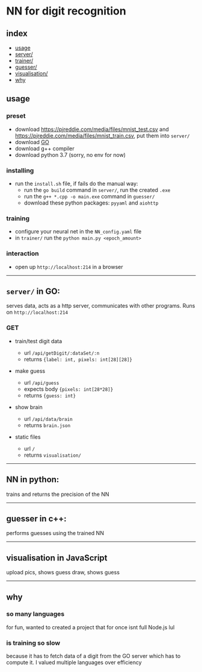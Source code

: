 # NN for digit recognition
## index
- [usage](#usage)
- [server/](#server-in-go)
- [trainer/](#nn-in-python)
- [guesser/](#guesser-in-c)
- [visualisation/](#visualisation-in-javascript)
- [why](#why)
## usage
### preset

- download https://pjreddie.com/media/files/mnist_test.csv and https://pjreddie.com/media/files/mnist_train.csv, put them into `server/`
- download [GO](https://golang.org/dl/)
- download g++ compiler
- download python 3.7 (sorry, no env for now)

### installing
- run the `install.sh` file, if fails do the manual way:
	- run the `go build` command in `server/`, run the created `.exe`
	- run the `g++ *.cpp -o main.exe` command in `guesser/`
	- download these python packages: `pyyaml` and `aiohttp`

### training
- configure your neural net in the `NN_config.yaml` file
- in `trainer/` run the `python main.py <epoch_amount>`
### interaction
- open up `http://localhost:214` in a browser

---

## `server/` in GO:
serves data, acts as a http server, communicates with other programs. Runs on `http://localhost:214`
### GET
- train/test digit data 
	- url `/api/getDigit/:dataSet/:n`
	- returns `{label: int, pixels: int[28][28]}`

- make guess
	- url `/api/guess`
	- expects body `{pixels: int[28*28]}`
	- returns `{guess: int}`

- show brain
	- url `/api/data/brain`
	- returns `brain.json`

- static files
	- url `/`
	- returns `visualisation/`

---

## NN in python:
trains and returns the precision of the NN

---

## guesser in c++:
performs guesses using the trained NN

---

## visualisation in JavaScript
upload pics, shows guess
draw, shows guess

---

## why
### so many languages
for fun, wanted to created a project that for once isnt full Node.js lul
### is training so slow
because it has to fetch data of a digit from the GO server which has to compute it. I valued multiple languages over efficiency
